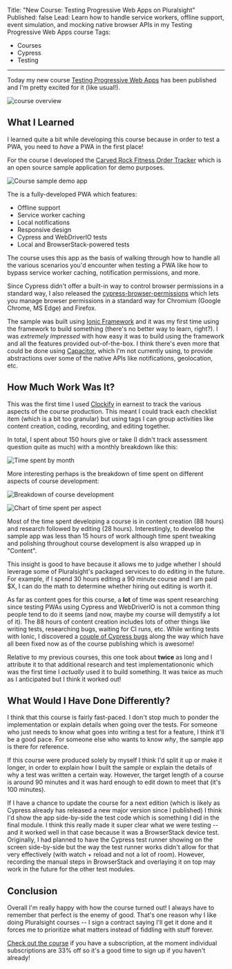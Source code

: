 Title: "New Course: Testing Progressive Web Apps on Pluralsight"
Published: false
Lead: Learn how to handle service workers, offline support, event simulation, and mocking native browser APIs in my Testing Progressive Web Apps course
Tags:
- Courses
- Cypress
- Testing
---

Today my new course [Testing Progressive Web Apps](https://bit.ly/PSPWATesting) has been published and I'm pretty excited for it (like usual!).

![course overview](https://user-images.githubusercontent.com/563819/90946059-f7f56e80-e3ee-11ea-8f47-3d57e091e600.png)

## What I Learned

I learned quite a bit while developing this course because in order to test a PWA, you need to *have* a PWA in the first place!

For the course I developed the [Carved Rock Fitness Order Tracker](https://bit.ly/PSPWATestingSample) which is an open source sample application for demo purposes.

![Course sample demo app](https://user-images.githubusercontent.com/563819/90946131-9c77b080-e3ef-11ea-8fe7-7198ce0fab0f.png)

The is a fully-developed PWA which features:

- Offline support
- Service worker caching
- Local notifications
- Responsive design
- Cypress and WebDriverIO tests
- Local and BrowserStack-powered tests

The course uses this app as the basis of walking through how to handle all the various scenarios you'd encounter when testing a PWA like how to bypass service worker caching, notification permissions, and more.

Since Cypress didn't offer a built-in way to control browser permissions in a standard way, I also released the [cypress-browser-permissions](https://github.com/kamranayub/cypress-browser-permissions) which lets you manage browser permissions in a standard way for Chromium (Google Chrome, MS Edge) and Firefox.

The sample was built using [Ionic Framework](https://ionicframework.com/) and it was my first time using the framework to build something (there's no better way to learn, right?). I was *extremely impressed* with how easy it was to build using the framework and all the features provided out-of-the-box. I think there's even more that could be done using [Capacitor](https://capacitorjs.com/), which I'm not currently using, to provide abstractions over some of the native APIs like notifications, geolocation, etc.



## How Much Work Was It?

This was the first time I used [Clockify](https://clockify.me/) in earnest to track the various aspects of the course production. This meant I could track each checklist item (which is a bit too granular) but using tags I can group activities like content creation, coding, recording, and editing together.

In total, I spent about 150 hours give or take (I didn't track assessment question quite as much) with a monthly breakdown like this:

![Time spent by month](https://user-images.githubusercontent.com/563819/91182463-d080f900-e6af-11ea-85ad-80ac16be1aa7.png)

More interesting perhaps is the breakdown of time spent on different aspects of course development:

![Breakdown of course development](https://user-images.githubusercontent.com/563819/91182905-67e64c00-e6b0-11ea-91cb-8db2bea7fcab.png)

![Chart of time spent per aspect](https://user-images.githubusercontent.com/563819/91182923-6f0d5a00-e6b0-11ea-9bc3-826d98e103cb.png)

Most of the time spent developing a course is in content creation (88 hours) and research followed by editing (28 hours). Interestingly, to develop the sample app was less than 15 hours of work although time spent tweaking and polishing throughout course development is also wrapped up in "Content".

This insight is good to have because it allows me to judge whether I should leverage some of Pluralsight's packaged services to do editing in the future. For example, if I spend 30 hours editing a 90 minute course and I am paid $X, I can do the math to determine whether hiring out editing is worth it.

As far as content goes for this course, a **lot** of time was spent researching since testing PWAs using Cypress and WebDriverIO is not a common thing people tend to do it seems (and now, maybe my course will demystify a lot of it). The 88 hours of content creation includes lots of other things like writing tests, researching bugs, waiting for CI runs, etc. While writing tests with Ionic, I discovered a [couple of Cypress bugs](https://github.com/cypress-io/cypress/issues?q=is%3Aissue+sort%3Aupdated-desc+author%3Akamranayub+is%3Aclosed) along the way which have all been fixed now as of the course publishing which is awesome!

Relative to my previous courses, this one took about **twice** as long and I attribute it to that additional research and test implementationonic which was the first time I *actually* used it to build something. It was twice as much as I anticipated but I think it worked out!

## What Would I Have Done Differently?

I think that this course is fairly fast-paced. I don't stop much to ponder the implementation or explain details when going over the tests. For someone who just needs to know what goes into writing a test for a feature, I think it'll be a good pace. For someone else who wants to know _why_, the sample app is there for reference.

If this course were produced solely by myself I think I'd split it up or make it longer, in order to explain how I built the sample or explain the details of why a test was written a certain way. However, the target length of a course is around 90 minutes and it was hard enough to edit down to meet that (it's 100 minutes).

If I have a chance to update the course for a next edition (which is likely as Cypress already has released a new major version since I published) I think I'd show the app side-by-side the test code which is something I did in the final module. I think this really made it super clear what we were testing -- and it worked well in that case because it was a BrowserStack device test. Originally, I had planned to have the Cypress test runner showing on the screen side-by-side but the way the test runner works didn't allow for that very effectively (with watch + reload and not a lot of room). However, recording the manual steps in BrowserStack and overlaying it on top may work in the future for the other test modules.

## Conclusion

Overall I'm really happy with how the course turned out! I always have to remember that perfect is the enemy of good. That's one reason why I like doing Pluralsight courses -- I sign a contract saying I'll get it done and it forces me to prioritize what matters instead of fiddling with stuff forever.

[Check out the course](https://bit.ly/PSPWATesting) if you have a subscription, at the moment individual subscriptions are 33% off so it's a good time to sign up if you haven't already!
<!--stackedit_data:
eyJoaXN0b3J5IjpbLTE4Nzc3Njc0MDcsMTYxNjkzOTA5MCw2ND
kwNDIwODcsLTE2MjU1NDY3NTVdfQ==
-->